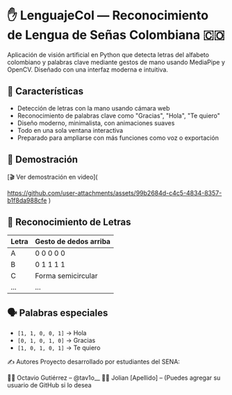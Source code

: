 # ✋ LenguajeCol — Reconocimiento de Lengua de Señas Colombiana 🇨🇴

Aplicación de visión artificial en Python que detecta letras del alfabeto colombiano y palabras clave mediante gestos de mano usando MediaPipe y OpenCV. Diseñado con una interfaz moderna e intuitiva.

## 🎯 Características

- Detección de letras con la mano usando cámara web
- Reconocimiento de palabras clave como "Gracias", "Hola", "Te quiero"
- Diseño moderno, minimalista, con animaciones suaves
- Todo en una sola ventana interactiva
- Preparado para ampliarse con más funciones como voz o exportación


## 🎥 Demostración

[🎬 Ver demostración en video](

https://github.com/user-attachments/assets/99b2684d-c4c5-4834-8357-b1f8da988cfe
)

## 🧠 Reconocimiento de Letras

| Letra | Gesto de dedos arriba |
|-------|------------------------|
| A     | 0 0 0 0 0              |
| B     | 0 1 1 1 1              |
| C     | Forma semicircular     |
| ...   | ...                    |

## 🗣️ Palabras especiales

- `[1, 1, 0, 0, 1]` → Hola
- `[0, 1, 0, 1, 0]` → Gracias
- `[1, 0, 1, 0, 1]` → Te quiero

✍️ Autores
Proyecto desarrollado por estudiantes del SENA:

👨‍💻 Octavio Gutiérrez – @tav1o__
👨‍💻 Jolian [Apellido] – (Puedes agregar su usuario de GitHub si lo desea
